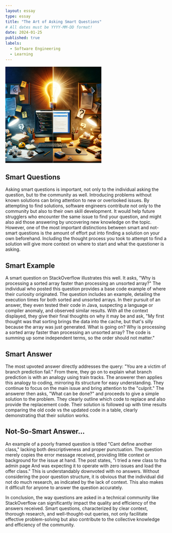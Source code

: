 ```yaml
---
layout: essay
type: essay
title: "The Art of Asking Smart Questions"
# All dates must be YYYY-MM-DD format!
date: 2024-01-25
published: true
labels:
  - Software Engineering
  - Learning
---
```


<img width="300px" class="float-start pe-3" src="../img/ICS314/smartQ.png">

## Smart Questions
Asking smart questions is important, not only to the individual asking the question, but to the community as well. Introducing problems without known solutions can bring attention to new or overlooked issues. By attempting to find solutions, software engineers contribute not only to the community but also to their own skill development. It would help future strugglers who encounter the same issue to find your question, and might also aid those answering by uncovering new knowledge on the topic. However, one of the most important distinctions between smart and not-smart questions is the amount of effort put into finding a solution on your own beforehand. Including the thought process you took to attempt to find a solution will give more context on where to start and what the questioner is asking.

## Smart Example
A smart question on StackOverflow illustrates this well. It asks, "Why is processing a sorted array faster than processing an unsorted array?" The individual who posted this question provides a base code example of where their curiosity originated. The question includes an example, detailing the execution times for both sorted and unsorted arrays. In their pursuit of an answer, they even tested their code in Java, suspecting a language or compiler anomaly, and observed similar results. With all the context displayed, they give their final thoughts on why it may be and ask, "My first thought was that sorting brings the data into the cache, but that's silly because the array was just generated. What is going on? Why is processing a sorted array faster than processing an unsorted array? The code is summing up some independent terms, so the order should not matter."

## Smart Answer
The most upvoted answer directly addresses the query: "You are a victim of branch prediction fail." From there, they go on to explain what branch prediction is with an analogy using train tracks. The answerer then applies this analogy to coding, mirroring its structure for easy understanding. They continue to focus on the main issue and bring attention to the "culprit." The answerer then asks, "What can be done?" and proceeds to give a simple solution to the problem. They clearly outline which code to replace and also provide the replacement code. Their solution is followed up with time results comparing the old code vs the updated code in a table, clearly demonstrating that their solution works.

## Not-So-Smart Answer...
An example of a poorly framed question is titled "Cant define another class," lacking both descriptiveness and proper punctuation. The question merely copies the error message received, providing little context or background for the issue at hand. The post states, "i tried a new class to tha admin page And was expecting it to operate with zero issues and load the offer class." This is understandably downvoted with no answers. Without considering the poor question structure, it is obvious that the individual did not do much research, as indicated by the lack of context. This also makes it difficult for anyone to answer the question accurately.

In conclusion, the way questions are asked in a technical community like StackOverflow can significantly impact the quality and efficiency of the answers received. Smart questions, characterized by clear context, thorough research, and well-thought-out queries, not only facilitate effective problem-solving but also contribute to the collective knowledge and efficiency of the community.
